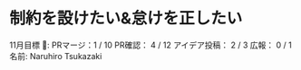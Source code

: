 # 制約を設けたい&怠けを正したい

11月目標 🚀: PRマージ：1 / 10
PR確認： 4 / 12
アイデア投稿： 2 / 3
広報： 0 / 1
名前: Naruhiro Tsukazaki